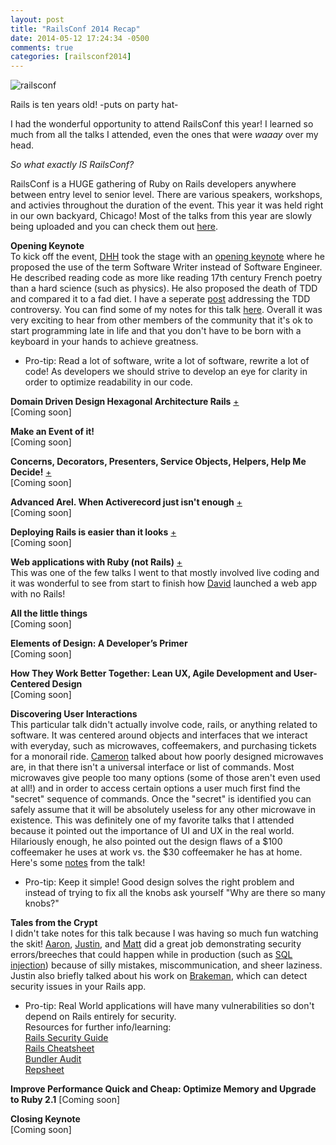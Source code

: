 ```yaml
---
layout: post
title: "RailsConf 2014 Recap"
date: 2014-05-12 17:24:34 -0500
comments: true
categories: [railsconf2014]
---
```


![railsconf](http://i.imgur.com/JMkR7Lu.gif)

Rails is ten years old! -puts on party hat-

I had the wonderful opportunity to attend RailsConf this year! I learned so much from all the talks I attended, even the ones that were _waaay_ over my head. 

_So what exactly IS RailsConf?_
<!-- more -->

RailsConf is a HUGE gathering of Ruby on Rails developers anywhere between entry level to senior level. There are various speakers, workshops, and activies throughout the duration of the event. This year it was held right in our own backyard, Chicago! Most of the talks from this year are slowly being uploaded and you can check them out [here](http://www.confreaks.com/events/railsconf).

**Opening Keynote**  
To kick off the event, [DHH](https://twitter.com/dhh) took the stage with an [opening keynote](http://www.confreaks.com/videos/3315-railsconf-keynote-writing-software) where he proposed the use of the term Software Writer instead of Software Engineer. He described reading code as more like reading 17th century French poetry than a hard science (such as physics). He also proposed the death of TDD and compared it to a fad diet. I have a seperate [post](/blog/2014/06/10/re-is-tdd-dead/) addressing the TDD controversy. You can find some of my notes for this talk [here](http://i.imgur.com/dTOI1qW.jpg). Overall it was very exciting to hear from other members of the community that it's ok to start programming late in life and that you don't have to be born with a keyboard in your hands to achieve greatness.  
* Pro-tip: Read a lot of software, write a lot of software, rewrite a lot of code! As developers we should strive to develop an eye for clarity in order to optimize readability in our code.

**Domain Driven Design Hexagonal Architecture Rails** [+](http://www.confreaks.com/videos/3316-railsconf-domain-driven-design-and-hexagonal-architecture-with-rails)  
[Coming soon] 

**Make an Event of it!**  
[Coming soon]

**Concerns, Decorators, Presenters, Service Objects, Helpers, Help Me Decide!** [+](http://www.confreaks.com/videos/3329-railsconf-concerns-decorators-presenters-service-objects-helpers-help-me-decide)  
[Coming soon]

**Advanced Arel. When Activerecord just isn't enough** [+](http://www.confreaks.com/videos/3332-railsconf-advanced-arel-when-activerecord-just-isn-t-enough)  
[Coming soon]

**Deploying Rails is easier than it looks** [+](http://www.confreaks.com/videos/3339-railsconf-deploying-rails-is-easier-than-it-looks)  
[Coming soon]  

**Web applications with Ruby (not Rails)** [+](http://www.confreaks.com/videos/3348-railsconf-web-applications-with-ruby-not-rails)  
This was one of the few talks I went to that mostly involved live coding and it was wonderful to see from start to finish how [David](https://twitter.com/dabit) launched a web app with no Rails! 

**All the little things**  
[Coming soon]  

**Elements of Design: A Developer’s Primer**  
[Coming soon]

**How They Work Better Together: Lean UX, Agile Development and User-Centered Design**  
[Coming soon]

**Discovering User Interactions**  
This particular talk didn't actually involve code, rails, or anything related to software. It was centered around objects and interfaces that we interact with everyday, such as microwaves, coffeemakers, and purchasing tickets for a monorail ride. [Cameron](https://twitter.com/camerondaigle) talked about how poorly designed microwaves are, in that there isn't a universal interface or list of commands. Most microwaves give people too many options (some of those aren't even used at all!) and in order to access certain options a user much first find the "secret" sequence of commands. Once the "secret" is identified you can safely assume that it will be absolutely useless for any other microwave in existence. This was definitely one of my favorite talks that I attended because it pointed out the importance of UI and UX in the real world. Hilariously enough, he also pointed out the design flaws of a $100 coffeemaker he uses at work vs. the $30 coffeemaker he has at home. Here's some [notes](http://i.imgur.com/9WgKIsz.jpg) from the talk!  
* Pro-tip: Keep it simple! Good design solves the right problem and instead of trying to fix all the knobs ask yourself "Why are there so many knobs?"

**Tales from the Crypt**  
I didn't take notes for this talk because I was having so much fun watching the skit! [Aaron](https://twitter.com/abedra), [Justin](https://twitter.com/presidentbeef), and [Matt](https://twitter.com/mkonda) did a great job demonstrating security errors/breeches that could happen while in production (such as [SQL injection](http://rails-sqli.org/)) because of silly mistakes, miscommunication, and sheer laziness. Justin also briefly talked about his work on [Brakeman](http://brakemanscanner.org/), which can detect security issues in your Rails app.   
* Pro-tip: Real World applications will have many vulnerabilities so don't depend on Rails entirely for security.  
Resources for further info/learning:  
[Rails Security Guide](http://guides.rubyonrails.org/security.html)  
[Rails Cheatsheet](https://www.owasp.org/index.php/Ruby_on_Rails_Cheatsheet)  
[Bundler Audit](https://github.com/rubysec/bundler-audit)  
[Repsheet](https://github.com/repsheet/repsheet)  

**Improve Performance Quick and Cheap: Optimize Memory and Upgrade to Ruby 2.1**
[Coming soon]

**Closing Keynote**  
[Coming soon]

